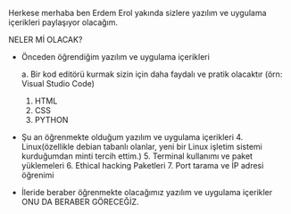 Herkese merhaba ben Erdem Erol yakında sizlere yazılım ve uygulama içerikleri paylaşıyor olacağım.

NELER Mİ OLACAK?
- Önceden öğrendiğim yazılım ve uygulama içerikleri

  a. Bir kod editörü kurmak sizin için daha faydalı ve pratik olacaktır
  (örn: Visual Studio Code)
  1. HTML
  2. CSS
  3. PYTHON
  
- Şu an öğrenmekte olduğum yazılım ve uygulama içerikleri
  4. Linux(özellikle debian tabanlı olanlar, yeni bir Linux işletim sistemi kurduğumdan minti tercih ettim.)
  5. Terminal kullanımı ve paket yüklemeleri
  6. Ethical hacking Paketleri
  7. Port tarama ve İP adresi öğrenimi

- İleride beraber öğrenmekte olacağımız yazılım ve uygulama içerikler
  ONU DA BERABER GÖRECEĞİZ.
